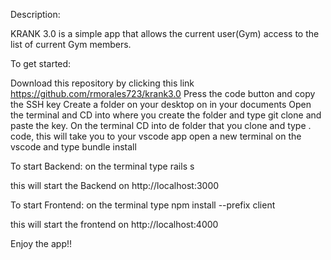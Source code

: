 Description:

KRANK 3.0 is a simple app that allows the current user(Gym) access to the list of current Gym members.


To get started:

Download this repository by clicking this link https://github.com/rmorales723/krank3.0
Press the code button and copy the SSH key
Create a folder on your desktop on in your documents
Open the terminal and CD into where you create the folder and type git clone and paste the key.
On the terminal CD into de folder that you clone and type . code, this will take you to your vscode app
open a new terminal on the vscode and type bundle install


To start Backend:
on the terminal type rails s

this will start the Backend on http://localhost:3000

To start Frontend:
on the terminal type npm install --prefix client

this will start the frontend on http://localhost:4000


Enjoy the app!!
